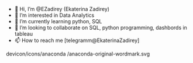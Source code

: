 - 👋 Hi, I’m @EZadirey (Ekaterina Zadirey)
- 👀 I’m interested in Data Analytics
- 🌱 I’m currently learning python, SQL
- 💞️ I’m looking to collaborate on SQL, python programming, dashbords in tableau
- 📫 How to reach me [telegramm@EkaterinaZadirey]
<!---
EZadirey/EZadirey is a ✨ special ✨ repository because its `README.md` (this file) appears on your GitHub profile.
You can click the Preview link to take a look at your changes.
--->
devicon/icons/anaconda
/anaconda-original-wordmark.svg
